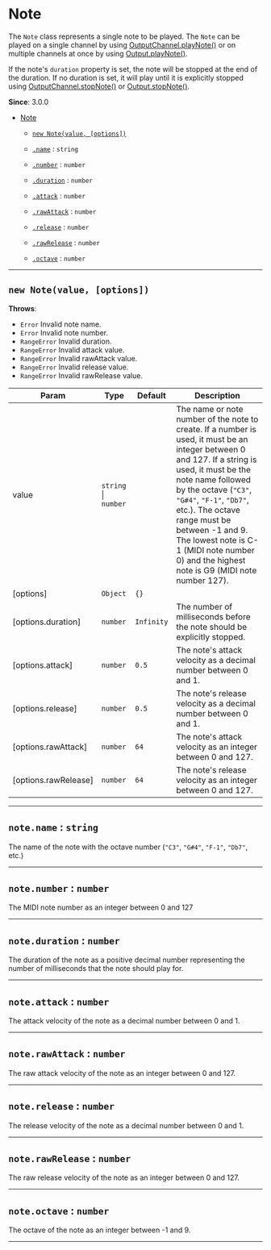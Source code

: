 <a name="Note"></a>

# Note
The `Note` class represents a single note to be played. The `Note` can be played on a single
channel by using [OutputChannel.playNote()](OutputChannel#playNote) or on multiple
channels at once by using [Output.playNote()](Output#playNote).

If the note's `duration` property is set, the note will be stopped at the end of the duration. If
no duration is set, it will play until it is explicitly stopped using
[OutputChannel.stopNote()](OutputChannel#stopNote) or
[Output.stopNote()](Output#stopNote).

<!--**Kind**: global class  
-->
**Since**: 3.0.0  


* [Note](#Note)

    * [`new Note(value, [options])`](#new_Note_new)

    * [`.name`](#Note+name) : <code>string</code>

    * [`.number`](#Note+number) : <code>number</code>

    * [`.duration`](#Note+duration) : <code>number</code>

    * [`.attack`](#Note+attack) : <code>number</code>

    * [`.rawAttack`](#Note+rawAttack) : <code>number</code>

    * [`.release`](#Note+release) : <code>number</code>

    * [`.rawRelease`](#Note+rawRelease) : <code>number</code>

    * [`.octave`](#Note+octave) : <code>number</code>


* * *

<a name="new_Note_new"></a>

## `new Note(value, [options])`
<!---->
**Throws**:

- <code>Error</code> Invalid note name.
- <code>Error</code> Invalid note number.
- <code>RangeError</code> Invalid duration.
- <code>RangeError</code> Invalid attack value.
- <code>RangeError</code> Invalid rawAttack value.
- <code>RangeError</code> Invalid release value.
- <code>RangeError</code> Invalid rawRelease value.


| Param | Type | Default | Description |
| --- | --- | --- | --- |
| value | <code>string</code> \| <code>number</code> |  | The name or note number of the note to create. If a number is used, it must be an integer between 0 and 127. If a string is used, it must be the note name followed by the octave (`"C3"`, `"G#4"`, `"F-1"`, `"Db7"`, etc.). The octave range must be between -1 and 9. The lowest note is C-1 (MIDI note number 0) and the highest note is G9 (MIDI note number 127). |
| [options] | <code>Object</code> | <code>{}</code> |  |
| [options.duration] | <code>number</code> | <code>Infinity</code> | The number of milliseconds before the note should be explicitly stopped. |
| [options.attack] | <code>number</code> | <code>0.5</code> | The note's attack velocity as a decimal number between 0 and 1. |
| [options.release] | <code>number</code> | <code>0.5</code> | The note's release velocity as a decimal number between 0 and 1. |
| [options.rawAttack] | <code>number</code> | <code>64</code> | The note's attack velocity as an integer between 0 and 127. |
| [options.rawRelease] | <code>number</code> | <code>64</code> | The note's release velocity as an integer between 0 and 127. |


* * *

<a name="Note+name"></a>

## `note.name` : <code>string</code>
The name of the note with the octave number (`"C3"`, `"G#4"`, `"F-1"`, `"Db7"`, etc.)

<!--**Kind**: instance property of [<code>Note</code>](#Note)  
-->

* * *

<a name="Note+number"></a>

## `note.number` : <code>number</code>
The MIDI note number as an integer between 0 and 127

<!--**Kind**: instance property of [<code>Note</code>](#Note)  
-->

* * *

<a name="Note+duration"></a>

## `note.duration` : <code>number</code>
The duration of the note as a positive decimal number representing the number of milliseconds
that the note should play for.

<!--**Kind**: instance property of [<code>Note</code>](#Note)  
-->

* * *

<a name="Note+attack"></a>

## `note.attack` : <code>number</code>
The attack velocity of the note as a decimal number between 0 and 1.

<!--**Kind**: instance property of [<code>Note</code>](#Note)  
-->

* * *

<a name="Note+rawAttack"></a>

## `note.rawAttack` : <code>number</code>
The raw attack velocity of the note as an integer between 0 and 127.

<!--**Kind**: instance property of [<code>Note</code>](#Note)  
-->

* * *

<a name="Note+release"></a>

## `note.release` : <code>number</code>
The release velocity of the note as a decimal number between 0 and 1.

<!--**Kind**: instance property of [<code>Note</code>](#Note)  
-->

* * *

<a name="Note+rawRelease"></a>

## `note.rawRelease` : <code>number</code>
The raw release velocity of the note as an integer between 0 and 127.

<!--**Kind**: instance property of [<code>Note</code>](#Note)  
-->

* * *

<a name="Note+octave"></a>

## `note.octave` : <code>number</code>
The octave of the note as an integer between -1 and 9.

<!--**Kind**: instance property of [<code>Note</code>](#Note)  
-->

* * *

